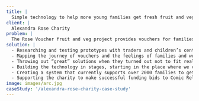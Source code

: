 ```yaml
---
title: |
  Simple technology to help more young families get fresh fruit and veg
client: |
  Alexandra Rose Charity
problem: |
  The Rose Voucher fruit and veg project provides vouchers for families. When our work together began, people involved in the project were writing out lists by hand. Alexandra Rose’s administrator was typing up the information into spreadsheets. They wanted to use technology to reach more families but had limited budgets.
solution: |
  - Researching and testing prototypes with traders and children’s centre staff.
  - Mapping the journey of vouchers and the feelings of families and workers.
  - Throwing out “great” solutions when they turned out not to fit reality.
  - Building the technology in stages, starting in the place where we could make the biggest impact.
  - Creating a system that currently supports over 2000 families to get fresh fruit and veg every week.
  - Supporting the charity to make successful funding bids to Comic Relief, Esmee Fairbairn and National Lottery Community Foundation.
image: images/arc.jpg
caseStudy: '/alexandra-rose-charity-case-study'
---
```


